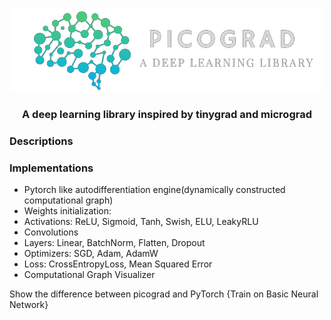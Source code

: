 <p align="center">
    <img src="https://github.com/latenightai/picograd/blob/main/docs/logo01.png" alt="logo">
</p>

<h3 align="center">A deep learning library inspired by tinygrad and micrograd</h3>
<h3>Descriptions</h3>
<h3>Implementations</h3>

- Pytorch like autodifferentiation engine(dynamically constructed computational graph)
- Weights initialization: 
- Activations: ReLU, Sigmoid, Tanh, Swish, ELU, LeakyRLU
- Convolutions
- Layers: Linear, BatchNorm, Flatten, Dropout
- Optimizers: SGD, Adam, AdamW
- Loss: CrossEntropyLoss, Mean Squared Error
- Computational Graph Visualizer


Show the difference between picograd and PyTorch
{Train on Basic Neural Network}
